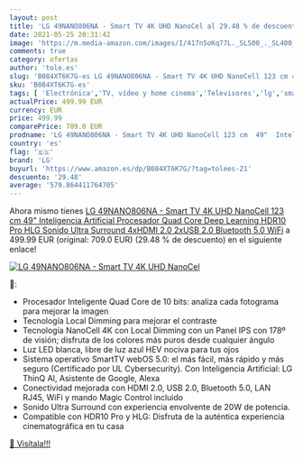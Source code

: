 ```yaml
---
layout: post
title: 'LG 49NANO806NA - Smart TV 4K UHD NanoCel al 29.48 % de descuento'
date: 2021-05-25 20:31:42
image: 'https://m.media-amazon.com/images/I/417n5oKq77L._SL500_._SL400_.jpg'
comments: true
category: ofertas
author: 'tole.es'
slug: 'B084XT6K7G-es LG 49NANO806NA - Smart TV 4K UHD NanoCell 123 cm 49"...'
sku: 'B084XT6K7G-es'
tags: [ 'Electrónica','TV, vídeo y home cinema','Televisores','lg','smart','tv', ]
actualPrice: 499.99 EUR
currency: EUR
price: 499.99
comparePrice: 709.0 EUR
prodname: 'LG 49NANO806NA - Smart TV 4K UHD NanoCell 123 cm  49"  Inteligencia Artificial  Procesador Quad Core  Deep Learning  HDR10 Pro  HLG  Sonido Ultra Surround  4xHDMI 2.0  2xUSB 2.0  Bluetooth 5.0  WiFi'
country: 'es'
flag: '🇪🇸'
brand: 'LG'
buyurl: 'https://www.amazon.es/dp/B084XT6K7G/?tag=tolees-21'
descuento: '29.48'
average: '579.864411764705'
---
```


Ahora mismo tienes [LG 49NANO806NA - Smart TV 4K UHD NanoCell 123 cm  49"  Inteligencia Artificial  Procesador Quad Core  Deep Learning  HDR10 Pro  HLG  Sonido Ultra Surround  4xHDMI 2.0  2xUSB 2.0  Bluetooth 5.0  WiFi](https://www.amazon.es/dp/B084XT6K7G/?tag=tolees-21) a 499.99 EUR (original: 709.0 EUR) (29.48 %  de descuento) en el siguiente enlace!

[![LG 49NANO806NA - Smart TV 4K UHD NanoCel](https://m.media-amazon.com/images/I/417n5oKq77L._SL500_._SL400_.jpg)](https://www.amazon.es/dp/B084XT6K7G/?tag=tolees-21)

🔎:

- Procesador Inteligente Quad Core de 10 bits: analiza cada fotograma para mejorar la imagen
- Tecnología Local Dimming para mejorar el contraste
- Tecnología NanoCell 4K con Local Dimming con un Panel IPS con 178º de visión; disfruta de los colores más puros desde cualquier ángulo
- Luz LED blanca, libre de luz azul HEV nociva para tus ojos
- Sistema operativo SmartTV webOS 5.0: el más fácil, más rápido y más seguro (Certificado por UL Cybersecurity). Con Inteligencia Artificial: LG ThinQ AI, Asistente de Google, Alexa
- Conectividad mejorada con HDMI 2.0, USB 2.0, Bluetooth 5.0, LAN RJ45, WiFi y mando Magic Control incluido
- Sonido Ultra Surround con experiencia envolvente de 20W de potencia.
- Compatible con HDR10 Pro y HLG: Disfruta de la auténtica experiencia cinematográfica en tu casa

[🛒 Visítala!!!](https://www.amazon.es/dp/B084XT6K7G/?tag=tolees-21)
